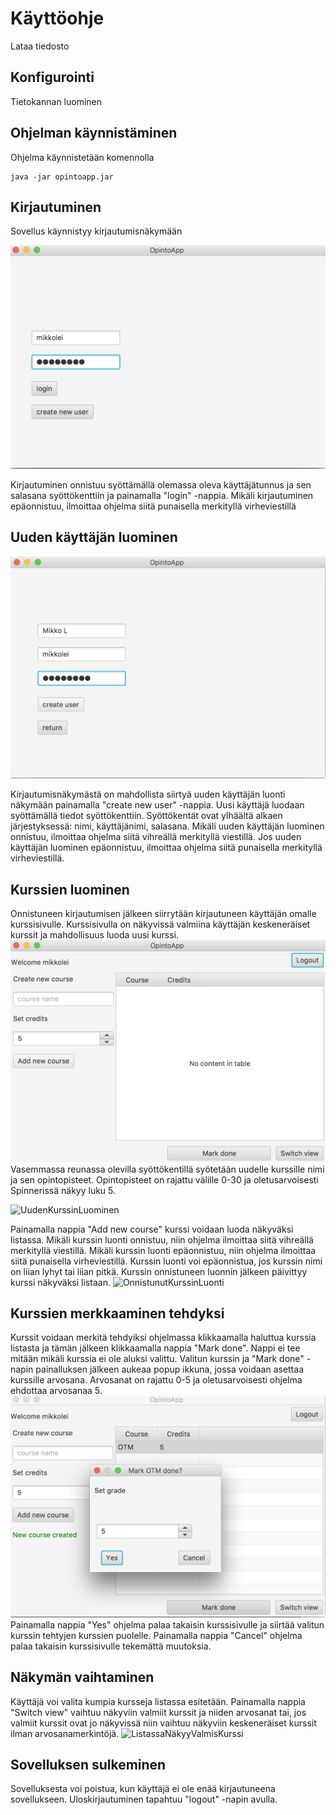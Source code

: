 # Käyttöohje

Lataa tiedosto

## Konfigurointi

Tietokannan luominen

## Ohjelman käynnistäminen

Ohjelma käynnistetään komennolla

```
java -jar opintoapp.jar
```

## Kirjautuminen

Sovellus käynnistyy kirjautumisnäkymään

![login](https://github.com/mikkolei/otm-harjoitustyo/blob/master/dokumentointi/kuvat/loginNäkymä.png)

Kirjautuminen onnistuu syöttämällä olemassa oleva käyttäjätunnus ja sen salasana syöttökenttiin ja painamalla "login" -nappia.
Mikäli kirjautuminen epäonnistuu, ilmoittaa ohjelma siitä punaisella merkityllä virheviestillä

## Uuden käyttäjän luominen


![uudenKäyttäjänLuominen](https://github.com/mikkolei/otm-harjoitustyo/blob/master/dokumentointi/kuvat/uudenKäyttäjänLuonti.png)

Kirjautumisnäkymästä on mahdollista siirtyä uuden käyttäjän luonti näkymään painamalla "create new user" -nappia. 
Uusi käyttäjä luodaan syöttämällä tiedot syöttökenttiin. Syöttökentät ovat ylhäältä alkaen järjestyksessä: nimi, käyttäjänimi, salasana.
Mikäli uuden käyttäjän luominen onnistuu, ilmoittaa ohjelma siitä vihreällä merkityllä viestillä. Jos uuden käyttäjän luominen epäonnistuu, ilmoittaa ohjelma siitä punaisella merkityllä virheviestillä.

## Kurssien luominen

Onnistuneen kirjautumisen jälkeen siirrytään kirjautuneen käyttäjän omalle kurssisivulle. Kurssisivulla on näkyvissä valmiina käyttäjän keskeneräiset kurssit ja mahdollisuus luoda uusi kurssi.
![TyhjäNäkymä](https://github.com/mikkolei/otm-harjoitustyo/blob/master/dokumentointi/kuvat/TyhjäNäkymä.png)
Vasemmassa reunassa olevilla syöttökentillä syötetään uudelle kurssille nimi ja sen opintopisteet. Opintopisteet on rajattu välille 0-30 ja oletusarvoisesti Spinnerissä näkyy luku 5.

![UudenKurssinLuominen](https://github.com/mikkolei/otm-harjoitustyo/blob/master/dokumentointi/kuvat/UudenKurssinLisäysOsaKuva.png)

Painamalla nappia "Add new course" kurssi voidaan luoda näkyväksi listassa. Mikäli kurssin luonti onnistuu, niin ohjelma ilmoittaa siitä vihreällä merkityllä viestillä. Mikäli kurssin luonti epäonnistuu, niin ohjelma ilmoittaa siitä punaisella virheviestillä. Kurssin luonti voi epäonnistua, jos kurssin nimi on liian lyhyt tai liian pitkä. 
Kurssin onnistuneen luonnin jälkeen päivittyy kurssi näkyväksi listaan.
![OnnistunutKurssinLuonti](https://github.com/mikkolei/otm-harjoitustyo/blob/master/dokumentointi/kuvat/OnnistunutKurssinLuontiNäkyyListassa.png)


## Kurssien merkkaaminen tehdyksi

Kurssit voidaan merkitä tehdyiksi ohjelmassa klikkaamalla haluttua kurssia listasta ja tämän jälkeen klikkaamalla nappia "Mark done". Nappi ei tee mitään mikäli kurssia ei ole aluksi valittu. 
Valitun kurssin ja "Mark done" -napin painalluksen jälkeen aukeaa popup ikkuna, jossa voidaan asettaa kurssille arvosana. Arvosanat on rajattu 0-5 ja oletusarvoisesti ohjelma ehdottaa arvosanaa 5. 
![Popup](https://github.com/mikkolei/otm-harjoitustyo/blob/master/dokumentointi/kuvat/MerkitseKurssiValmiiksi.png)
Painamalla nappia "Yes" ohjelma palaa takaisin kurssisivulle ja siirtää valitun kurssin tehtyjen kurssien puolelle. Painamalla nappia "Cancel" ohjelma palaa takaisin kurssisivulle tekemättä muutoksia.


## Näkymän vaihtaminen

Käyttäjä voi valita kumpia kursseja listassa esitetään. Painamalla nappia "Switch view" vaihtuu näkyviin valmiit kurssit ja niiden arvosanat tai, jos valmiit kurssit ovat jo näkyvissä niin vaihtuu näkyviin keskeneräiset kurssit ilman arvosanamerkintöjä.
![ListassaNäkyyValmisKurssi](https://github.com/mikkolei/otm-harjoitustyo/blob/master/dokumentointi/kuvat/ValmisKurssiNäkyyOikeassaListassa.png)


## Sovelluksen sulkeminen

Sovelluksesta voi poistua, kun käyttäjä ei ole enää kirjautuneena sovellukseen. Uloskirjautuminen tapahtuu "logout" -napin avulla.
